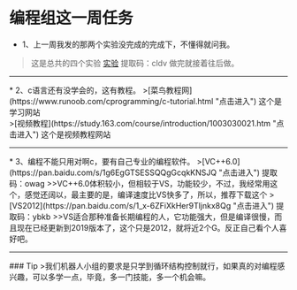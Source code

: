 编程组这一周任务
===
* 1、上一周我发的那两个实验没完成的完成下，不懂得就问我。
>这是总共的四个实验  [实验](https://pan.baidu.com/s/1NOLBZOEHeho2Wxbrlaelnw "点击下载")  提取码：cldv 
>做完就接着往后做。
<hr>
* 2、c语言还有没学会的，这有教程。
>[菜鸟教程网](https://www.runoob.com/cprogramming/c-tutorial.html "点击进入") 这个是学习网站<br>
>[视频教程](https://study.163.com/course/introduction/1003030021.htm "点击进入") 这个是视频教程网站
<br><hr>
* 3、编程不能只用对啊c，要有自己专业的编程软件。
>[VC++6.0](https://pan.baidu.com/s/1g6EgGTSESSQQgGcqkKNSJQ "点击进入") 提取码：owag
>>VC++6.0体积较小，但相较于VS，功能较少，不过，我经常用这个，感觉还阔以，最主要的是，编译速度比VS快多了，所以，推荐下载这个
>[VS2012](https://pan.baidu.com/s/1_x-6ZFiXkHer9Tljnkx8Qg "点击进入") 提取码：ybkb
>>VS适合那种准备长期编程的人，它功能强大，但是编译很慢，而且现在已经更新到2019版本了，这个只是2012，就将近2个G。反正自己看个人喜好吧。<br><hr>
### Tip
>我们机器人小组的要求是只学到循环结构控制就行，如果真的对编程感兴趣，可以多学一点，毕竟，多一门技能，多一个机会嘛。
